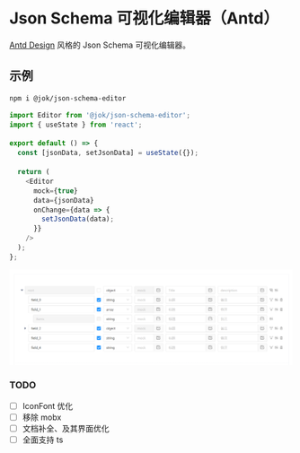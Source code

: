 # Json Schema 可视化编辑器（Antd）

[Antd Design](https://ant.design/) 风格的 Json Schema 可视化编辑器。

## 示例

```shell
npm i @jok/json-schema-editor
```

```typescript jsx
import Editor from '@jok/json-schema-editor';
import { useState } from 'react';

export default () => {
  const [jsonData, setJsonData] = useState({});

  return (
    <Editor
      mock={true}
      data={jsonData}
      onChange={data => {
        setJsonData(data);
      }}
    />
  );
};
```

![示例](./docs/example.png)

### TODO

- [ ] IconFont 优化
- [ ] 移除 mobx
- [ ] 文档补全、及其界面优化
- [ ] 全面支持 ts
